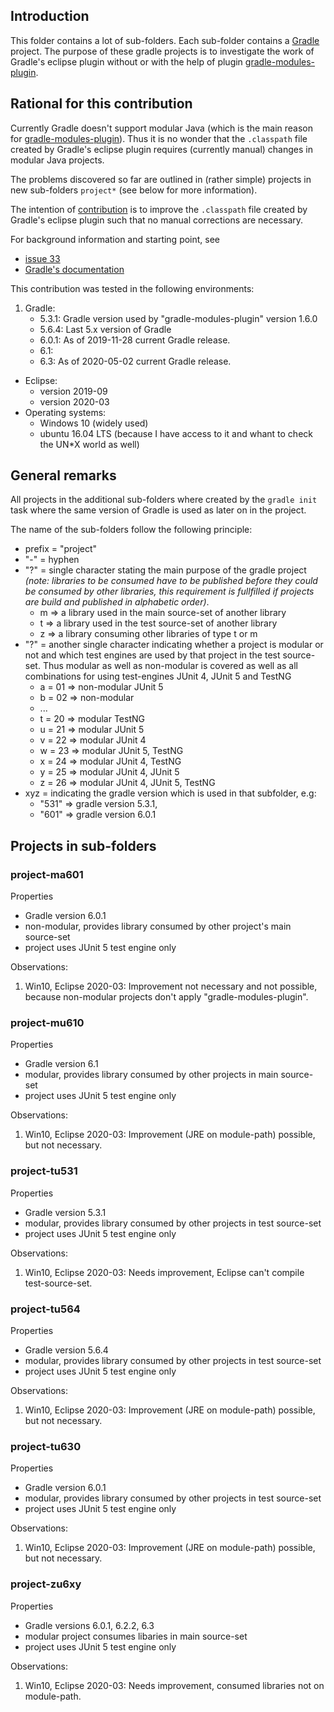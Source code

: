 ## Introduction
This folder contains a lot of sub-folders. Each sub-folder contains a [Gradle](gradle.org) project.
The purpose of these gradle projects is to investigate the work of Gradle's eclipse plugin without
or with the help of plugin
[gradle-modules-plugin](https://github.com/java9-modularity/gradle-modules-plugin).

## Rational for this contribution

Currently Gradle doesn't support modular Java (which is the main reason
for [gradle-modules-plugin](https://github.com/java9-modularity/gradle-modules-plugin)). Thus it is
no wonder that the `.classpath` file created by Gradle's eclipse plugin requires (currently manual)
changes in modular Java projects.

The problems discovered so far are outlined in (rather simple) projects in new sub-folders
`project*` (see below for more information).

The intention of [contribution](https://github.com/java9-modularity/gradle-modules-plugin/pull/127)
is to improve the `.classpath` file created by Gradle's eclipse plugin such that no manual
corrections are necessary.

For background information and starting point, see

* [issue 33](https://github.com/java9-modularity/gradle-modules-plugin/issues/33)
* [Gradle's documentation](https://docs.gradle.org/current/userguide/eclipse_plugin.html)

This contribution was tested in the following environments:

1. Gradle:
	* 5.3.1: Gradle version used by "gradle-modules-plugin" version 1.6.0
	* 5.6.4: Last 5.x version of Gradle
	* 6.0.1: As of 2019-11-28 current Gradle release.
	* 6.1:
	* 6.3: As of 2020-05-02 current Gradle release.
- Eclipse:
	* version 2019-09
	* version 2020-03
- Operating systems:
	* Windows 10 (widely used)
	* ubuntu 16.04 LTS (because I have access to it and whant to check the UN*X world as well)

## General remarks

All projects in the additional sub-folders where created by the `gradle init` task where the same
version of Gradle is used as later on in the project.

The name of the sub-folders follow the following principle:

- prefix = "project"
- "-" = hyphen
- "?" = single character stating the main purpose of the gradle project
       _(note: libraries to be consumed have to be published before they could be consumed by other
               libraries, this requirement is fullfilled if projects are build and published in
               alphabetic order)_.
	* m => a library used in the main source-set of another library
	* t => a library used in the test source-set of another library
	* z => a library consuming other libraries of type t or m
- "?" = another single character indicating whether a project is modular or not and which test
        engines are used by that project in the test source-set. Thus modular as well as non-modular
        is covered as well as all combinations for using  test-engines JUnit 4, JUnit 5 and TestNG
	- a = 01 => non-modular          JUnit 5
	- b = 02 => non-modular
	- ...
	- t = 20 =>   modular                     TestNG
	- u = 21 =>   modular            JUnit 5
	- v = 22 =>   modular   JUnit 4
	- w = 23 =>   modular            JUnit 5, TestNG
	- x = 24 =>   modular   JUnit 4,          TestNG
	- y = 25 =>   modular   JUnit 4, JUnit 5
	- z = 26 =>   modular   JUnit 4, JUnit 5, TestNG
- xyz    = indicating the gradle version which is used in that subfolder, e.g:
	* "531" => gradle version 5.3.1,
	* "601" => gradle version 6.0.1

## Projects in sub-folders

### project-ma601
Properties

- Gradle version 6.0.1
- non-modular, provides library consumed by other project's main source-set
- project uses JUnit 5 test engine only

Observations:

1. Win10, Eclipse 2020-03: Improvement not necessary and not possible,
   because non-modular projects don't apply "gradle-modules-plugin".

### project-mu610
Properties
- Gradle version 6.1
- modular, provides library consumed by other projects in main source-set
- project uses JUnit 5 test engine only

Observations:

1. Win10, Eclipse 2020-03: Improvement (JRE on module-path) possible, but not necessary.

### project-tu531
Properties

- Gradle version 5.3.1
- modular, provides library consumed by other projects in test source-set
- project uses JUnit 5 test engine only

Observations:

1. Win10, Eclipse 2020-03: Needs improvement, Eclipse can't compile test-source-set.

### project-tu564
Properties

- Gradle version 5.6.4
- modular, provides library consumed by other projects in test source-set
- project uses JUnit 5 test engine only

Observations:

1. Win10, Eclipse 2020-03: Improvement (JRE on module-path) possible, but not necessary.


### project-tu630
Properties

- Gradle version 6.0.1
- modular, provides library consumed by other projects in test source-set
- project uses JUnit 5 test engine only

Observations:

1. Win10, Eclipse 2020-03: Improvement (JRE on module-path) possible, but not necessary.

### project-zu6xy
Properties

- Gradle versions 6.0.1, 6.2.2, 6.3
- modular project consumes libaries in main source-set
- project uses JUnit 5 test engine only

Observations:

1. Win10, Eclipse 2020-03: Needs improvement, consumed libraries not on module-path.

